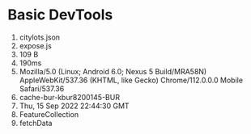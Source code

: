 # Basic DevTools
1. citylots.json
2. expose.js
3. 109 B
4. 190ms
5. Mozilla/5.0 (Linux; Android 6.0; Nexus 5 Build/MRA58N) AppleWebKit/537.36 (KHTML, like Gecko) Chrome/112.0.0.0 Mobile Safari/537.36
6. cache-bur-kbur8200145-BUR
7. Thu, 15 Sep 2022 22:44:30 GMT
8. FeatureCollection
9. fetchData